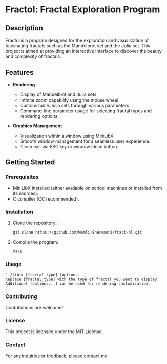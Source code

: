 # Fractol: Fractal Exploration Program

## Description

Fractol is a program designed for the exploration and visualization of fascinating fractals such as the Mandelbrot set and the Julia set. This project is aimed at providing an interactive interface to discover the beauty and complexity of fractals.

## Features

- **Rendering**
  - Display of Mandelbrot and Julia sets.
  - Infinite zoom capability using the mouse wheel.
  - Customizable Julia sets through various parameters.
  - Command-line parameter usage for selecting fractal types and rendering options.

- **Graphics Management**
  - Visualization within a window using MiniLibX.
  - Smooth window management for a seamless user experience.
  - Clean exit via ESC key or window close button.

## Getting Started

### Prerequisites

- MiniLibX installed (either available on school machines or installed from its sources).
- C compiler (CC recommended).

### Installation

1. Clone the repository:

   ```bash
   git clone https://github.com/Memli-Sheremeti/fract-ol.git

2. Compile the program:
	```bash
	make

### Usage
	`./libix [fractal_type] [options...]`
	Replace [fractal_type] with the type of fractal you want to display.
    Additional [options...] can be used for rendering customization.

### Contributing

Contributions are welcome!

### License

This project is licensed under the MIT License.

### Contact

For any inquiries or feedback, please contact me.
